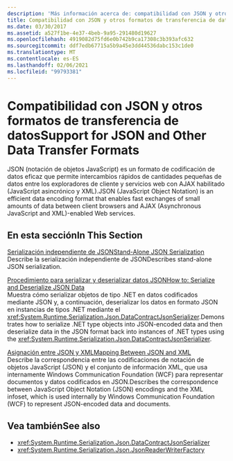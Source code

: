```yaml
---
description: 'Más información acerca de: compatibilidad con JSON y otros formatos de Transferencia de datos'
title: Compatibilidad con JSON y otros formatos de transferencia de datos
ms.date: 03/30/2017
ms.assetid: a527f1be-4e37-4beb-9a95-291480d19627
ms.openlocfilehash: 4919082d75fd6e0b742b9ca17308c3b393afc632
ms.sourcegitcommit: ddf7edb67715a5b9a45e3dd44536dabc153c1de0
ms.translationtype: MT
ms.contentlocale: es-ES
ms.lasthandoff: 02/06/2021
ms.locfileid: "99793381"
---
```

# <a name="support-for-json-and-other-data-transfer-formats"></a><span data-ttu-id="8d4b2-103">Compatibilidad con JSON y otros formatos de transferencia de datos</span><span class="sxs-lookup"><span data-stu-id="8d4b2-103">Support for JSON and Other Data Transfer Formats</span></span>

<span data-ttu-id="8d4b2-104">JSON (notación de objetos JavaScript) es un formato de codificación de datos eficaz que permite intercambios rápidos de cantidades pequeñas de datos entre los exploradores de cliente y servicios web con AJAX habilitado (JavaScript asincrónico y XML).</span><span class="sxs-lookup"><span data-stu-id="8d4b2-104">JSON (JavaScript Object Notation) is an efficient data encoding format that enables fast exchanges of small amounts of data between client browsers and AJAX (Asynchronous JavaScript and XML)-enabled Web services.</span></span>  
  
## <a name="in-this-section"></a><span data-ttu-id="8d4b2-105">En esta sección</span><span class="sxs-lookup"><span data-stu-id="8d4b2-105">In This Section</span></span>  

 [<span data-ttu-id="8d4b2-106">Serialización independiente de JSON</span><span class="sxs-lookup"><span data-stu-id="8d4b2-106">Stand-Alone JSON Serialization</span></span>](stand-alone-json-serialization.md)  
 <span data-ttu-id="8d4b2-107">Describe la serialización independiente de JSON</span><span class="sxs-lookup"><span data-stu-id="8d4b2-107">Describes stand-alone JSON serialization.</span></span>  
  
 [<span data-ttu-id="8d4b2-108">Procedimiento para serializar y deserializar datos JSON</span><span class="sxs-lookup"><span data-stu-id="8d4b2-108">How to: Serialize and Deserialize JSON Data</span></span>](how-to-serialize-and-deserialize-json-data.md)  
 <span data-ttu-id="8d4b2-109">Muestra cómo serializar objetos de tipo .NET en datos codificados mediante JSON y, a continuación, deserializar los datos en formato JSON en instancias de tipos .NET mediante el <xref:System.Runtime.Serialization.Json.DataContractJsonSerializer>.</span><span class="sxs-lookup"><span data-stu-id="8d4b2-109">Demonstrates how to serialize .NET type objects into JSON-encoded data and then deserialize data in the JSON format back into instances of .NET types using the <xref:System.Runtime.Serialization.Json.DataContractJsonSerializer>.</span></span>  
  
 [<span data-ttu-id="8d4b2-110">Asignación entre JSON y XML</span><span class="sxs-lookup"><span data-stu-id="8d4b2-110">Mapping Between JSON and XML</span></span>](mapping-between-json-and-xml.md)  
 <span data-ttu-id="8d4b2-111">Describe la correspondencia entre las codificaciones de notación de objetos JavaScript (JSON) y el conjunto de información XML, que usa internamente Windows Communication Foundation (WCF) para representar documentos y datos codificados en JSON.</span><span class="sxs-lookup"><span data-stu-id="8d4b2-111">Describes the correspondence between JavaScript Object Notation (JSON) encodings and the XML infoset, which is used internally by Windows Communication Foundation (WCF) to represent JSON-encoded data and documents.</span></span>  
  
## <a name="see-also"></a><span data-ttu-id="8d4b2-112">Vea también</span><span class="sxs-lookup"><span data-stu-id="8d4b2-112">See also</span></span>

- <xref:System.Runtime.Serialization.Json.DataContractJsonSerializer>
- <xref:System.Runtime.Serialization.Json.JsonReaderWriterFactory>
